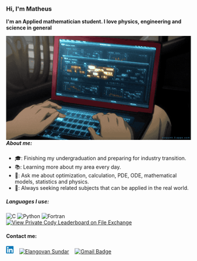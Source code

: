 ### Hi, I'm Matheus 



**I'm an Applied mathematician student. I love physics, engineering and science in general**

<img align="right" alt="GIF" src="https://github.com/MatheusAraujoSouza/MatheusAraujoSouza/blob/main/cyberpunk.gif" />

 ##### About me:
- 🎓: Finishing my undergraduation and preparing for industry transition.
- :books:: Learning more about my area every day.
- :speech_balloon:: Ask me about optimization, calculation, PDE, ODE, mathematical models, statistics and physics.
- :test_tube:: Always seeking related subjects that can be applied in the real world.

##### Languages I use:

![C](https://img.shields.io/badge/-C-000000?style=flat&logo=c)
![Python](https://img.shields.io/badge/-Python-000000?style=flat&logo=python)
<img src="https://img.shields.io/badge/Fortran%20-503040.svg" alt="Fortran">
[![View Private Cody Leaderboard on File Exchange](https://www.mathworks.com/matlabcentral/images/matlab-file-exchange.svg)](https://www.mathworks.com/matlabcentral/fileexchange/70197-private-cody-leaderboard)

#### Contact me:

<a href="https://www.linkedin.com/in/matheus-araujo-souza/"><img src="https://github.com/chandan-reddy-k/chandan-reddy-k/blob/master/assets/linkedin.svg" width="20px" alt="LinkedIn"></a>&nbsp; &nbsp;
<a href="https://github.com/MatheusAraujoSouza" target="_blank"><img src="https://cdn.jsdelivr.net/npm/simple-icons@3.0.1/icons/github.svg" alt="Elangovan Sundar" height="20" width="20" /></a>&nbsp; &nbsp;
[![Gmail Badge](https://img.shields.io/badge/-mhatheussss@gmail.com-c14438?style=flat-square&logo=Gmail&logoColor=white&link=mailto:mhatheussss@gmail.com)](mailto:mhatheussss@gmail.com)


